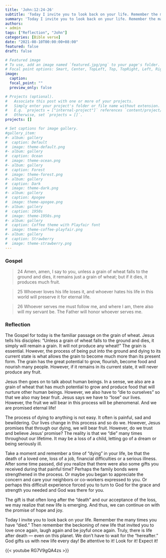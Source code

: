 ```yaml
---
title: 'John:12:24-26'
subtitle: 'Today I invite you to look back on your life. Remember the many times you have “died.” Then remember the beckoning of new life that invited you to love once again, laugh again and be joyful once again. Truly, there is life after death — even on this planet. We don’t have to wait for the “hereafter.” God gifts us with new life every day! Be attentive to it! Look for it! Expect it!'
summary: 'Today I invite you to look back on your life. Remember the many times you have “died.” Then remember the beckoning of new life that invited you to love once again, laugh again and be joyful once again. Truly, there is life after death — even on this planet. We don’t have to wait for the “hereafter.” God gifts us with new life every day! Be attentive to it! Look for it! Expect it!'
authors:
- admin
tags: ["Reflection", "John"]
categories: [Bible verse]
date: "2021-08-10T00:00:00+08:00"
featured: false
draft: false

# Featured image
# To use, add an image named `featured.jpg/png` to your page's folder.
# Focal point options: Smart, Center, TopLeft, Top, TopRight, Left, Right, BottomLeft, Bottom, BottomRight
image:
  caption:
  focal_point: ""
  preview_only: false

# Projects (optional).
#   Associate this post with one or more of your projects.
#   Simply enter your project's folder or file name without extension.
#   E.g. `projects = ["internal-project"]` references `content/project/deep-learning/index.md`.
#   Otherwise, set `projects = []`.
projects: []

# Set captions for image gallery.
#gallery_item:
#- album: gallery
#  caption: Default
#  image: theme-default.png
#- album: gallery
#  caption: Ocean
#  image: theme-ocean.png
#- album: gallery
#  caption: Forest
#  image: theme-forest.png
#- album: gallery
#  caption: Dark
#  image: theme-dark.png
#- album: gallery
#  caption: Apogee
#  image: theme-apogee.png
#- album: gallery
#  caption: 1950s
#  image: theme-1950s.png
#- album: gallery
#  caption: Coffee theme with Playfair font
#  image: theme-coffee-playfair.png
#- album: gallery
#  caption: Strawberry
#  image: theme-strawberry.png
---
```


### Gospel
> 24 Amen, amen, I say to you, unless a grain of wheat falls to the ground and dies, it remains just a grain of wheat; but if it dies, it produces much fruit.

> 25 Whoever loves his life loses it, and whoever hates his life in this world will preserve it for eternal life.

> 26 Whoever serves me must follow me, and where I am, there also will my servant be. The Father will honor whoever serves me.

### Reflection
The Gospel for today is the familiar passage on the grain of wheat. Jesus tells his disciples: “Unless a grain of wheat falls to the ground and dies, it simply will remain a grain. It will not produce any wheat!” The grain is essential. However, the process of being put into the ground and dying to its current state is what allows the grain to become much more than its present form. The grain has the great potential to grow, flourish, become food and nourish many people. However, if it remains in its current state, it will never produce any fruit.

Jesus then goes on to talk about human beings. In a sense, we also are a grain of wheat that has much potential to grow and produce food that will nurture other human beings. However, we also have to “die to ourselves” so that we also may bear fruit. Jesus says we have to “lose” our lives. However, the fruit we will bear in this process will be phenomenal. And we are promised eternal life!

The process of dying to anything is not easy. It often is painful, sad and bewildering. Our lives change in this process and so do we. However, Jesus promises that through our dying, we will bear fruit. However, do we trust and believe Jesus’ promise? The reality is that we “die” many times throughout our lifetime. It may be a loss of a child, letting go of a dream or being seriously ill.

Take a moment and remember a time of “dying” in your life, be that the death of a loved one, loss of a job, financial difficulties or a serious illness. After some time passed, did you realize that there were also some gifts you received during that painful time? Perhaps the family bonds were strengthened in the process. Or maybe you began to appreciate the concern and care your neighbors or co-workers expressed to you. Or perhaps this difficult experience forced you to turn to God for the grace and strength you needed and God was there for you.

The gift is that often long after the “death” and our acceptance of the loss, we may realize that new life is emerging. And thus, we can continue on with the promise of hope and joy.

Today I invite you to look back on your life. Remember the many times you have “died.” Then remember the beckoning of new life that invited you to love once again, laugh again and be joyful once again. Truly, there is life after death — even on this planet. We don’t have to wait for the “hereafter.” God gifts us with new life every day! Be attentive to it! Look for it! Expect it!

{{< youtube RG7V9gQA4zs >}}
